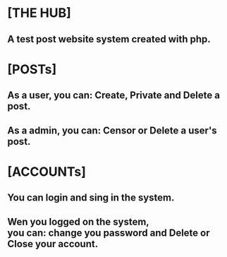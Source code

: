 # [THE HUB]
## A test post website system created with php.
# [POSTs]
## As a user, you can: Create, Private and Delete a post.
## As a admin, you can: Censor or Delete a user's post.
# [ACCOUNTs]
## You can login and sing in the system.
## Wen you logged on the system,<br> you can: change you password and Delete or Close your account.
